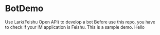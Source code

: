 # BotDemo
Use Lark(Feishu Open API) to develop a bot
Before use this repo, you have to check if your IM application is Feishu. 
This is a sample demo.
Hello
